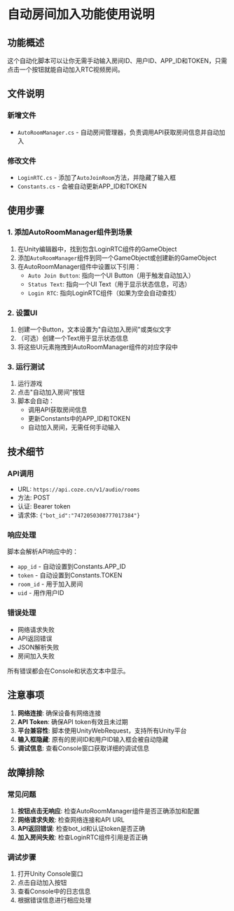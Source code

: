 # 自动房间加入功能使用说明

## 功能概述
这个自动化脚本可以让你无需手动输入房间ID、用户ID、APP_ID和TOKEN，只需点击一个按钮就能自动加入RTC视频房间。

## 文件说明

### 新增文件
- `AutoRoomManager.cs` - 自动房间管理器，负责调用API获取房间信息并自动加入

### 修改文件
- `LoginRTC.cs` - 添加了`AutoJoinRoom`方法，并隐藏了输入框
- `Constants.cs` - 会被自动更新APP_ID和TOKEN

## 使用步骤

### 1. 添加AutoRoomManager组件到场景
1. 在Unity编辑器中，找到包含LoginRTC组件的GameObject
2. 添加`AutoRoomManager`组件到同一个GameObject或创建新的GameObject
3. 在AutoRoomManager组件中设置以下引用：
   - `Auto Join Button`: 指向一个UI Button（用于触发自动加入）
   - `Status Text`: 指向一个UI Text（用于显示状态信息，可选）
   - `Login RTC`: 指向LoginRTC组件（如果为空会自动查找）

### 2. 设置UI
1. 创建一个Button，文本设置为"自动加入房间"或类似文字
2. （可选）创建一个Text用于显示状态信息
3. 将这些UI元素拖拽到AutoRoomManager组件的对应字段中

### 3. 运行测试
1. 运行游戏
2. 点击"自动加入房间"按钮
3. 脚本会自动：
   - 调用API获取房间信息
   - 更新Constants中的APP_ID和TOKEN
   - 自动加入房间，无需任何手动输入

## 技术细节

### API调用
- URL: `https://api.coze.cn/v1/audio/rooms`
- 方法: POST
- 认证: Bearer token
- 请求体: `{"bot_id":"7472050308777017384"}`

### 响应处理
脚本会解析API响应中的：
- `app_id` - 自动设置到Constants.APP_ID
- `token` - 自动设置到Constants.TOKEN  
- `room_id` - 用于加入房间
- `uid` - 用作用户ID

### 错误处理
- 网络请求失败
- API返回错误
- JSON解析失败
- 房间加入失败

所有错误都会在Console和状态文本中显示。

## 注意事项

1. **网络连接**: 确保设备有网络连接
2. **API Token**: 确保API token有效且未过期
3. **平台兼容性**: 脚本使用UnityWebRequest，支持所有Unity平台
4. **输入框隐藏**: 原有的房间ID和用户ID输入框会被自动隐藏
5. **调试信息**: 查看Console窗口获取详细的调试信息

## 故障排除

### 常见问题
1. **按钮点击无响应**: 检查AutoRoomManager组件是否正确添加和配置
2. **网络请求失败**: 检查网络连接和API URL
3. **API返回错误**: 检查bot_id和认证token是否正确
4. **加入房间失败**: 检查LoginRTC组件引用是否正确

### 调试步骤
1. 打开Unity Console窗口
2. 点击自动加入按钮
3. 查看Console中的日志信息
4. 根据错误信息进行相应处理